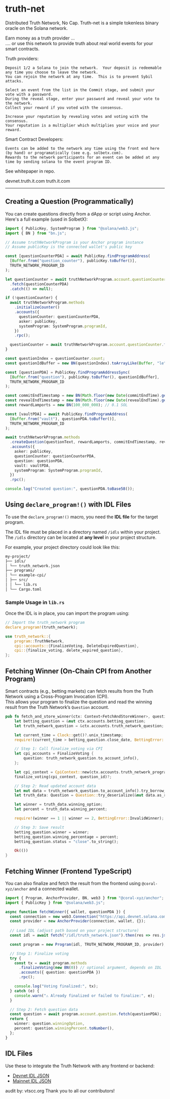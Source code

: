 # truth-net
Distributed Truth Network, No Cap.
Truth-net is a simple tokenless binary oracle on the Solana network.  

Earn money as a truth provider ...  
....  or use this network to provide truth about real world events for your smart contracts.   


Truth providers:  

    Deposit 1/2 a Solana to join the network.  Your deposit is redeemable any time you choose to leave the network.  
    You can rejoin the network at any time.  This is to prevent Sybil attacks.  

    Select an event from the list in the Commit stage, and submit your vote with a password.  
    During the reveal stage, enter your password and reveal your vote to the network.  
    Collect your reward if you voted with the consensus.

    Increase your reputation by revealing votes and voting with the consensus.
    Your reputation is a multiplier which multiplies your voice and your reward.  

Smart Contract Developers:  

    Events can be added to the network any time using the front end here (by hand) or programatically (see e.g. solbetx.com).
    Rewards to the network participants for an event can be added at any time by sending solana to the event program ID.  
    

See whitepaper in repo.   

devnet.truth.it.com
truth.it.com

---

## Creating a Question (Programmatically)

You can create questions directly from a dApp or script using Anchor. Here's a full example (used in SolbetX):

```ts
import { PublicKey, SystemProgram } from "@solana/web3.js";
import { BN } from "bn.js";

// Assume truthNetworkProgram is your Anchor program instance
// Assume publicKey is the connected wallet's public key

const [questionCounterPDA] = await PublicKey.findProgramAddress(
  [Buffer.from("question_counter"), publicKey.toBuffer()],
  TRUTH_NETWORK_PROGRAM_ID
);

let questionCounter = await truthNetworkProgram.account.questionCounter
  .fetch(questionCounterPDA)
  .catch(() => null);

if (!questionCounter) {
  await truthNetworkProgram.methods
    .initializeCounter()
    .accounts({
      questionCounter: questionCounterPDA,
      asker: publicKey,
      systemProgram: SystemProgram.programId,
    })
    .rpc();

  questionCounter = await truthNetworkProgram.account.questionCounter.fetch(questionCounterPDA);
}

const questionIndex = questionCounter.count;
const questionIdBuffer = new BN(questionIndex).toArrayLike(Buffer, "le", 8);

const [questionPDA] = PublicKey.findProgramAddressSync(
  [Buffer.from("question"), publicKey.toBuffer(), questionIdBuffer],
  TRUTH_NETWORK_PROGRAM_ID
);

const commitEndTimestamp = new BN(Math.floor(new Date(commitEndTime).getTime() / 1000));
const revealEndTimestamp = new BN(Math.floor(new Date(revealEndTime).getTime() / 1000));
const rewardLamports = new BN(100_000_000); // 0.1 SOL

const [vaultPDA] = await PublicKey.findProgramAddress(
  [Buffer.from("vault"), questionPDA.toBuffer()],
  TRUTH_NETWORK_PROGRAM_ID
);

await truthNetworkProgram.methods
  .createQuestion(questionText, rewardLamports, commitEndTimestamp, revealEndTimestamp)
  .accounts({
    asker: publicKey,
    questionCounter: questionCounterPDA,
    question: questionPDA,
    vault: vaultPDA,
    systemProgram: SystemProgram.programId,
  })
  .rpc();

console.log("Created question:", questionPDA.toBase58());
```

## Using `declare_program!()` with IDL Files

To use the `declare_program!()` macro, you need the **IDL file** for the target program.

The IDL file must be placed in a directory named `/idls` within your project. The `/idls` directory can be located at **any level** in your project structure.

For example, your project directory could look like this:

```bash
my-project/
├── idls/
│ └── truth_network.json
├── programs/
│ └── example-cpi/
│ ├── src/
│ │ └── lib.rs
│ └── Cargo.toml
```


### Sample Usage in `lib.rs`

Once the IDL is in place, you can import the program using:

```rust
// Import the truth_network program
declare_program!(truth_network);

use truth_network::{ 
    program::TruthNetwork,
    cpi::accounts::{FinalizeVoting, DeleteExpiredQuestion},
    cpi::{finalize_voting, delete_expired_question},
};
```



## Fetching Winner (On-Chain CPI from Another Program)

Smart contracts (e.g., betting markets) can fetch results from the Truth Network using a Cross-Program Invocation (CPI).  
This allows your program to finalize the question and read the winning result from the Truth Network’s `Question` account.

```rust
pub fn fetch_and_store_winner(ctx: Context<FetchAndStoreWinner>, question_id: u64) -> Result<()> {
    let betting_question = &mut ctx.accounts.betting_question;
    let truth_network_question = &ctx.accounts.truth_network_question;

    let current_time = Clock::get()?.unix_timestamp;
    require!(current_time > betting_question.close_date, BettingError::BettingActive);

    // Step 1: Call finalize_voting via CPI
    let cpi_accounts = FinalizeVoting {
        question: truth_network_question.to_account_info(),
    };

    let cpi_context = CpiContext::new(ctx.accounts.truth_network_program.to_account_info(), cpi_accounts);
    finalize_voting(cpi_context, question_id)?;

    // Step 2: Read updated account data
    let mut data = truth_network_question.to_account_info().try_borrow_mut_data()?;
    let truth_data: Question = Question::try_deserialize(&mut data.as_ref())?;

    let winner = truth_data.winning_option;
    let percent = truth_data.winning_percent;

    require!(winner == 1 || winner == 2, BettingError::InvalidWinner);

    // Step 3: Save result
    betting_question.winner = winner;
    betting_question.winning_percentage = percent;
    betting_question.status = "close".to_string();

    Ok(())
}

```

## Fetching Winner (Frontend TypeScript)

You can also finalize and fetch the result from the frontend using `@coral-xyz/anchor` and a connected wallet.

```ts
import { Program, AnchorProvider, BN, web3 } from "@coral-xyz/anchor";
import { PublicKey } from "@solana/web3.js";

async function fetchWinner({ wallet, questionPDA }) {
  const connection = new web3.Connection("https://api.devnet.solana.com");
  const provider = new AnchorProvider(connection, wallet, {});
  
  // Load IDL (adjust path based on your project structure)
  const idl = await fetch("/idl/truth_network.json").then(res => res.json());

  const program = new Program(idl, TRUTH_NETWORK_PROGRAM_ID, provider);

  // Step 1: Finalize voting
  try {
    const tx = await program.methods
      .finalizeVoting(new BN(0)) // optional argument, depends on IDL
      .accounts({ question: questionPDA })
      .rpc();

    console.log("Voting finalized:", tx);
  } catch (e) {
    console.warn("⚠️ Already finalized or failed to finalize:", e);
  }

  // Step 2: Fetch question data
  const question = await program.account.question.fetch(questionPDA);
  return {
    winner: question.winningOption,
    percent: question.winningPercent.toNumber(),
  };
}
```

## IDL Files

Use these to integrate the Truth Network with any frontend or backend:

- [Devnet IDL JSON](https://github.com/Vermont-Secure-Computing/truth-net/blob/main/truth-network-frontend/src/idl/idl.devnet.json)
- [Mainnet IDL JSON](https://github.com/Vermont-Secure-Computing/truth-net/blob/main/truth-network-frontend/src/idl/idl.mainnet.json)




audit by: vtscc.org
Thank you to all our contributors!  



